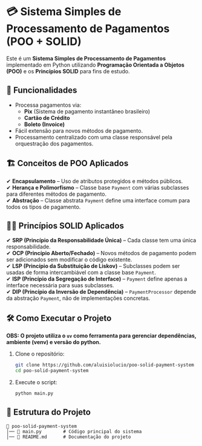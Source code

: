 # 💳 Sistema Simples de Processamento de Pagamentos (POO + SOLID)

Este é um **Sistema Simples de Processamento de Pagamentos** implementado em Python utilizando **Programação Orientada a Objetos (POO)** e os **Princípios SOLID** para fins de estudo.  

## 🚀 Funcionalidades

- Processa pagamentos via:
  - **Pix** (Sistema de pagamento instantâneo brasileiro)
  - **Cartão de Crédito**
  - **Boleto (Invoice)**
- Fácil extensão para novos métodos de pagamento.
- Processamento centralizado com uma classe responsável pela orquestração dos pagamentos.

## 🏗️ Conceitos de POO Aplicados

✔ **Encapsulamento** – Uso de atributos protegidos e métodos públicos.  
✔ **Herança e Polimorfismo** – Classe base `Payment` com várias subclasses para diferentes métodos de pagamento.  
✔ **Abstração** – Classe abstrata `Payment` define uma interface comum para todos os tipos de pagamento.  

## 🧑‍🏫 Princípios SOLID Aplicados

✔ **SRP (Princípio da Responsabilidade Única)** – Cada classe tem uma única responsabilidade.  
✔ **OCP (Princípio Aberto/Fechado)** – Novos métodos de pagamento podem ser adicionados sem modificar o código existente.  
✔ **LSP (Princípio da Substituição de Liskov)** – Subclasses podem ser usadas de forma intercambiável com a classe base `Payment`.  
✔ **ISP (Princípio da Segregação de Interface)** – `Payment` define apenas a interface necessária para suas subclasses.  
✔ **DIP (Princípio da Inversão de Dependência)** – `PaymentProcessor` depende da abstração `Payment`, não de implementações concretas.  

## 🛠️ Como Executar o Projeto

**OBS: O projeto utiliza o `uv` como ferramenta para gerenciar dependências, ambiente (venv) e versão do python.**

1. Clone o repositório:
   ```sh
   git clone https://github.com/aluisiolucio/poo-solid-payment-system
   cd poo-solid-payment-system
   ```
2. Execute o script:
   ```sh
   python main.py
   ```

## 📂 Estrutura do Projeto

```
📂 poo-solid-payment-system
│── 📄 main.py        # Código principal do sistema
│── 📄 README.md      # Documentação do projeto
```

